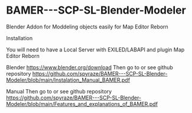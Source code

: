 # BAMER---SCP-SL-Blender-Modeler
Blender Addon for Moddeling objects easily for Map Editor Reborn


Installation


You will need to have a Local Server with EXILED/LABAPI and plugin Map Editor Reborn

Blender
      https://www.blender.org/download
Then go to or see github repository
      https://github.com/spyraze/BAMER---SCP-SL-Blender-Modeler/blob/main/Instalation_Manual_BAMER.pdf

Manual
Then go to or see github repository
      https://github.com/spyraze/BAMER---SCP-SL-Blender-Modeler/blob/main/Features_and_explanations_of_BAMER.pdf


